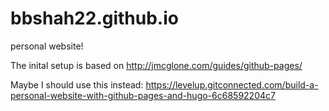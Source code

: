 # bbshah22.github.io
personal website!

The inital setup is based on http://jmcglone.com/guides/github-pages/

Maybe I should use this instead:
https://levelup.gitconnected.com/build-a-personal-website-with-github-pages-and-hugo-6c68592204c7
